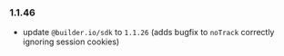 ### 1.1.46

- update `@builder.io/sdk` to `1.1.26` (adds bugfix to `noTrack` correctly ignoring session cookies)
